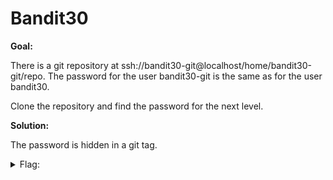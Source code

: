 <h1>Bandit30</h1>

<b>Goal:</b>

There is a git repository at ssh://bandit30-git@localhost/home/bandit30-git/repo. The password for the user bandit30-git is the same as for the user bandit30.

Clone the repository and find the password for the next level.

<b>Solution:</b>

The password is hidden in a git tag.

<details>
	<summary>Flag:</summary>

	47e603bb428404d265f59c42920d81e5

</details>